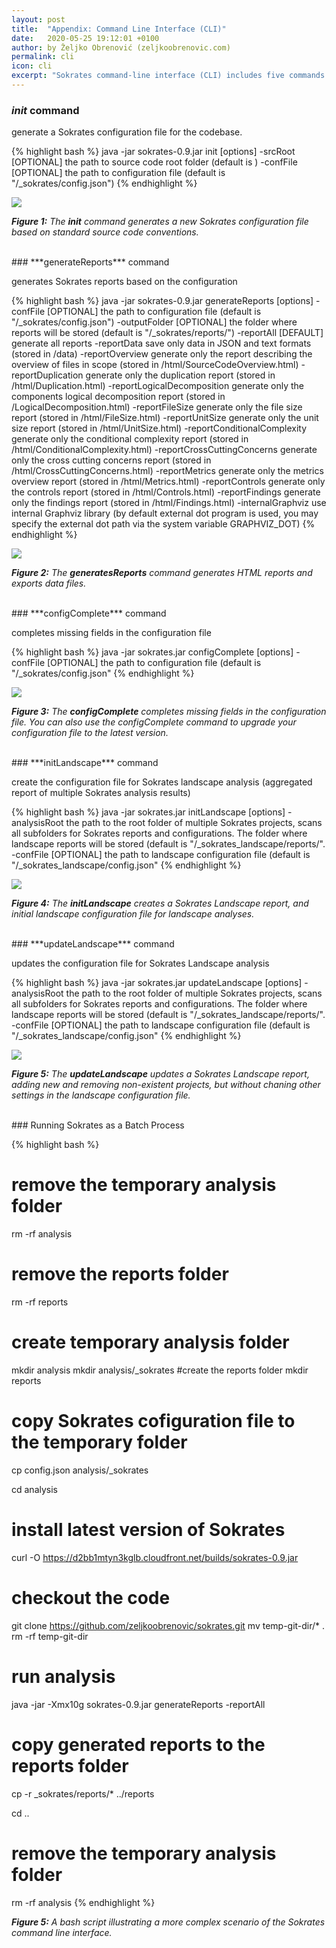 ```yaml
---
layout: post
title:  "Appendix: Command Line Interface (CLI)"
date:   2020-05-25 19:12:01 +0100
author: by Željko Obrenović (zeljkoobrenovic.com)
permalink: cli
icon: cli
excerpt: "Sokrates command-line interface (CLI) includes five commands: init, generateReports, configComplete, initLandscape, and updateLandscape."
---
```


### ***init*** command

generate a Sokrates configuration file for the codebase.

{% highlight bash %}
java -jar sokrates-0.9.jar init [options]
   -srcRoot  <arg>   [OPTIONAL] the path to source code root folder (default is <currentFolder>)
   -confFile <arg>   [OPTIONAL] the path to configuration file (default is "<currentFolder>/_sokrates/config.json")
{% endhighlight %}


![](assets/images/sokrates/cmd-init.png)

***Figure 1:** The **init** command generates a new Sokrates configuration file based on standard source code conventions.*


<br/>
### ***generateReports*** command

generates Sokrates reports based on the configuration

{% highlight bash %}
  java -jar sokrates-0.9.jar generateReports [options]
         -confFile     <arg>           [OPTIONAL] the path to configuration file (default is "<currentFolder>/_sokrates/config.json")
         -outputFolder <arg>           [OPTIONAL] the folder where reports will be stored (default is "<currentFolder>/_sokrates/reports/")
         -reportAll                    [DEFAULT] generate all reports
         -reportData                   save only data in JSON and text formats (stored in <outputFolder>/data)
         -reportOverview               generate only the report describing the overview of files in scope (stored in <outputFolder>/html/SourceCodeOverview.html)
         -reportDuplication            generate only the duplication report (stored in <outputFolder>/html/Duplication.html)
         -reportLogicalDecomposition   generate only the components logical decomposition report (stored in <outputFolder>/LogicalDecomposition.html)
         -reportFileSize               generate only the file size report (stored in <outputFolder>/html/FileSize.html)
         -reportUnitSize               generate only the unit size report (stored in <outputFolder>/html/UnitSize.html)
         -reportConditionalComplexity  generate only the conditional complexity report (stored in <outputFolder>/html/ConditionalComplexity.html)
         -reportCrossCuttingConcerns   generate only the cross cutting concerns report (stored in <outputFolder>/html/CrossCuttingConcerns.html)
         -reportMetrics                generate only the metrics overview report (stored in <outputFolder>/html/Metrics.html)
         -reportControls               generate only the controls report (stored in <outputFolder>/html/Controls.html)
         -reportFindings               generate only the findings report (stored in <outputFolder>/html/Findings.html)
         -internalGraphviz             use internal Graphviz library (by default external dot program is used, you may specify
                                       the external dot path via the system variable GRAPHVIZ_DOT)
{% endhighlight %}

![](assets/images/sokrates/cmd-generate-reports.png)

***Figure 2:** The **generatesReports** command generates HTML reports and exports data files.*


<br/>
### ***configComplete*** command

completes missing fields in the configuration file

{% highlight bash %}
java -jar sokrates.jar configComplete [options]
     -confFile <arg>       [OPTIONAL] the path to configuration file (default is "<currentFolder>/_sokrates/config.json"
{% endhighlight %}

![](assets/images/sokrates/cmd-config-complete.png)

***Figure 3:** The **configComplete** completes missing fields in the configuration file. You can also use the configComplete command to upgrade your configuration file to the latest version.*


<br/>
### ***initLandscape*** command

create the configuration file for Sokrates landscape analysis (aggregated report of multiple Sokrates analysis results)

{% highlight bash %}
java -jar sokrates.jar initLandscape [options]
     -analysisRoot <arg>    the path to the root folder of multiple Sokrates projects, scans all subfolders for Sokrates reports and configurations.  The folder where landscape reports will be stored (default is "<currentFolder>/_sokrates_landscape/reports/".
     -confFile     <arg>    [OPTIONAL] the path to landscape configuration file (default is "<currentFolder>/_sokrates_landscape/config.json"
{% endhighlight %}


![](assets/images/sokrates/cmd-init-landscape.png)

***Figure 4:** The **initLandscape** creates a Sokrates Landscape report, and initial landscape configuration file for landscape analyses.*


<br/>
### ***updateLandscape*** command

updates the configuration file for Sokrates Landscape analysis

{% highlight bash %}
java -jar sokrates.jar updateLandscape [options]
     -analysisRoot <arg>   the path to the root folder of multiple Sokrates projects, scans all subfolders for Sokrates reports and configurations. The folder where landscape reports will be stored (default is "<currentFolder>/_sokrates_landscape/reports/".
     -confFile     <arg>   [OPTIONAL] the path to landscape configuration file (default is "<currentFolder>/_sokrates_landscape/config.json"
{% endhighlight %}


![](assets/images/sokrates/cmd-update-landscape.png)

***Figure 5:** The **updateLandscape** updates a Sokrates Landscape report, adding new and removing non-existent projects, but without chaning other settings in the landscape configuration file.*


<br/>
### Running Sokrates as a Batch Process

{% highlight bash %}
# remove the temporary analysis folder
rm -rf analysis

# remove the reports folder
rm -rf reports

# create temporary analysis folder
mkdir analysis
mkdir analysis/_sokrates
#create the reports folder
mkdir reports

# copy Sokrates cofiguration file to the temporary folder
cp config.json analysis/_sokrates

cd analysis

# install latest version of Sokrates
curl -O https://d2bb1mtyn3kglb.cloudfront.net/builds/sokrates-0.9.jar

# checkout the code
git clone https://github.com/zeljkoobrenovic/sokrates.git
mv temp-git-dir/* .
rm -rf temp-git-dir

# run analysis
java -jar -Xmx10g sokrates-0.9.jar generateReports -reportAll

# copy generated reports to the reports folder
cp -r _sokrates/reports/* ../reports

cd ..
# remove the temporary analysis folder
rm -rf analysis
{% endhighlight %}

***Figure 5:** A bash script illustrating a more complex scenario of the Sokrates command line interface.*

